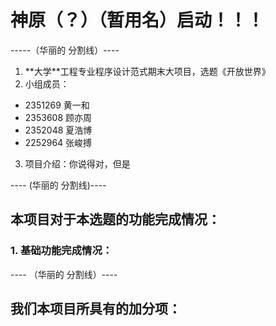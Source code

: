 ﻿# 神原（？）（暂用名）启动！！！

 -----（华丽的 分割线）----

1.  \*\*大学\*\*工程专业程序设计范式期末大项目，选题《开放世界》
2.  小组成员：
   * 2351269 黄一和
   * 2353608 顾亦周
   * 2352048 夏浩博
   * 2252964 张峻搏

3. 项目介绍：你说得对，但是

---- (华丽的 分割线)----

## 本项目对于本选题的功能完成情况：

### 1. 基础功能完成情况：

---- （华丽的 分割线）----

## 我们本项目所具有的加分项：

